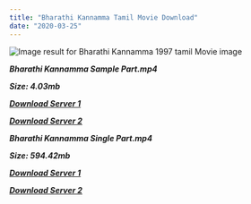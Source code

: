 ```yaml
---
title: "Bharathi Kannamma Tamil Movie Download"
date: "2020-03-25"
---
```


![Image result for Bharathi Kannamma 1997 tamil Movie image](https://static.moviecrow.com/gallery/20160129/80966-barathi.jpg)

**_Bharathi Kannamma Sample Part.mp4_**

**_Size: 4.03mb_**

**_[Download Server 1](http://b4.wetransfer.vip/files/{6f622526c29ee360cda5b2e87a916054ceacd5b4cb5e41dd1b031440e2d63f02}20Actor{6f622526c29ee360cda5b2e87a916054ceacd5b4cb5e41dd1b031440e2d63f02}20Hits{6f622526c29ee360cda5b2e87a916054ceacd5b4cb5e41dd1b031440e2d63f02}20Collection/Parthiepan{6f622526c29ee360cda5b2e87a916054ceacd5b4cb5e41dd1b031440e2d63f02}20Movies{6f622526c29ee360cda5b2e87a916054ceacd5b4cb5e41dd1b031440e2d63f02}20Collections/Bharathy{6f622526c29ee360cda5b2e87a916054ceacd5b4cb5e41dd1b031440e2d63f02}20Kanamma{6f622526c29ee360cda5b2e87a916054ceacd5b4cb5e41dd1b031440e2d63f02}20(1997)/Bharathy{6f622526c29ee360cda5b2e87a916054ceacd5b4cb5e41dd1b031440e2d63f02}20Kanamma{6f622526c29ee360cda5b2e87a916054ceacd5b4cb5e41dd1b031440e2d63f02}20(1997){6f622526c29ee360cda5b2e87a916054ceacd5b4cb5e41dd1b031440e2d63f02}20Sample{6f622526c29ee360cda5b2e87a916054ceacd5b4cb5e41dd1b031440e2d63f02}20HD.mp4)_**

**_[Download Server 2](http://b4.wetransfer.vip/files/{6f622526c29ee360cda5b2e87a916054ceacd5b4cb5e41dd1b031440e2d63f02}20Actor{6f622526c29ee360cda5b2e87a916054ceacd5b4cb5e41dd1b031440e2d63f02}20Hits{6f622526c29ee360cda5b2e87a916054ceacd5b4cb5e41dd1b031440e2d63f02}20Collection/Parthiepan{6f622526c29ee360cda5b2e87a916054ceacd5b4cb5e41dd1b031440e2d63f02}20Movies{6f622526c29ee360cda5b2e87a916054ceacd5b4cb5e41dd1b031440e2d63f02}20Collections/Bharathy{6f622526c29ee360cda5b2e87a916054ceacd5b4cb5e41dd1b031440e2d63f02}20Kanamma{6f622526c29ee360cda5b2e87a916054ceacd5b4cb5e41dd1b031440e2d63f02}20(1997)/Bharathy{6f622526c29ee360cda5b2e87a916054ceacd5b4cb5e41dd1b031440e2d63f02}20Kanamma{6f622526c29ee360cda5b2e87a916054ceacd5b4cb5e41dd1b031440e2d63f02}20(1997){6f622526c29ee360cda5b2e87a916054ceacd5b4cb5e41dd1b031440e2d63f02}20Sample{6f622526c29ee360cda5b2e87a916054ceacd5b4cb5e41dd1b031440e2d63f02}20HD.mp4)_**

**_Bharathi Kannamma Single Part.mp4_**

**_Size: 594.42mb_**

[](https://www.blogger.com/blogger.g?blogID=703035187876059377)

**_[Download Server 1](http://b4.wetransfer.vip/files/{6f622526c29ee360cda5b2e87a916054ceacd5b4cb5e41dd1b031440e2d63f02}20Actor{6f622526c29ee360cda5b2e87a916054ceacd5b4cb5e41dd1b031440e2d63f02}20Hits{6f622526c29ee360cda5b2e87a916054ceacd5b4cb5e41dd1b031440e2d63f02}20Collection/Parthiepan{6f622526c29ee360cda5b2e87a916054ceacd5b4cb5e41dd1b031440e2d63f02}20Movies{6f622526c29ee360cda5b2e87a916054ceacd5b4cb5e41dd1b031440e2d63f02}20Collections/Bharathy{6f622526c29ee360cda5b2e87a916054ceacd5b4cb5e41dd1b031440e2d63f02}20Kanamma{6f622526c29ee360cda5b2e87a916054ceacd5b4cb5e41dd1b031440e2d63f02}20(1997)/Bharathy{6f622526c29ee360cda5b2e87a916054ceacd5b4cb5e41dd1b031440e2d63f02}20Kanamma{6f622526c29ee360cda5b2e87a916054ceacd5b4cb5e41dd1b031440e2d63f02}20(1997){6f622526c29ee360cda5b2e87a916054ceacd5b4cb5e41dd1b031440e2d63f02}20Single{6f622526c29ee360cda5b2e87a916054ceacd5b4cb5e41dd1b031440e2d63f02}20Part{6f622526c29ee360cda5b2e87a916054ceacd5b4cb5e41dd1b031440e2d63f02}20HD.mp4)_**

**_[Download Server 2](http://b4.wetransfer.vip/files/{6f622526c29ee360cda5b2e87a916054ceacd5b4cb5e41dd1b031440e2d63f02}20Actor{6f622526c29ee360cda5b2e87a916054ceacd5b4cb5e41dd1b031440e2d63f02}20Hits{6f622526c29ee360cda5b2e87a916054ceacd5b4cb5e41dd1b031440e2d63f02}20Collection/Parthiepan{6f622526c29ee360cda5b2e87a916054ceacd5b4cb5e41dd1b031440e2d63f02}20Movies{6f622526c29ee360cda5b2e87a916054ceacd5b4cb5e41dd1b031440e2d63f02}20Collections/Bharathy{6f622526c29ee360cda5b2e87a916054ceacd5b4cb5e41dd1b031440e2d63f02}20Kanamma{6f622526c29ee360cda5b2e87a916054ceacd5b4cb5e41dd1b031440e2d63f02}20(1997)/Bharathy{6f622526c29ee360cda5b2e87a916054ceacd5b4cb5e41dd1b031440e2d63f02}20Kanamma{6f622526c29ee360cda5b2e87a916054ceacd5b4cb5e41dd1b031440e2d63f02}20(1997){6f622526c29ee360cda5b2e87a916054ceacd5b4cb5e41dd1b031440e2d63f02}20Single{6f622526c29ee360cda5b2e87a916054ceacd5b4cb5e41dd1b031440e2d63f02}20Part{6f622526c29ee360cda5b2e87a916054ceacd5b4cb5e41dd1b031440e2d63f02}20HD.mp4)_**
